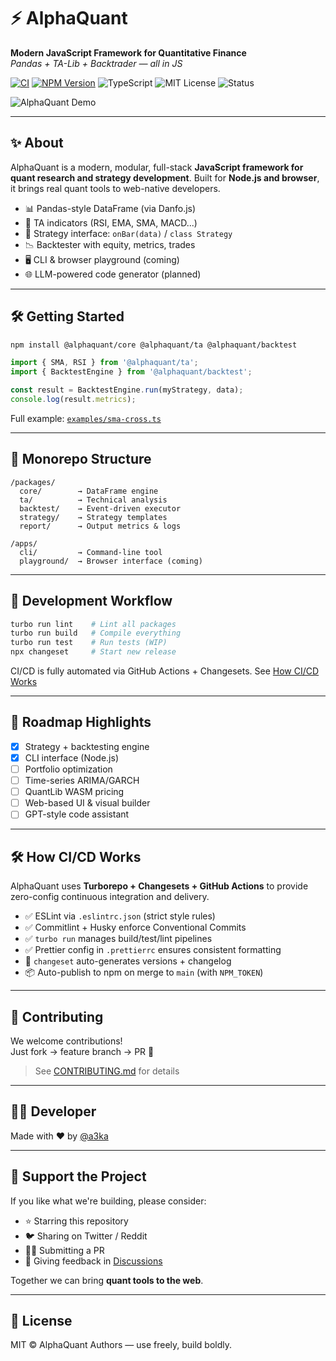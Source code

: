 # ⚡️ AlphaQuant

**Modern JavaScript Framework for Quantitative Finance**  
_Pandas + TA-Lib + Backtrader — all in JS_

[![CI](https://img.shields.io/github/actions/workflow/status/alphaquant/alphaquant/ci.yml?branch=main&label=CI&style=flat-square&logo=github)](https://github.com/alphaquant/alphaquant/actions/workflows/ci.yml)
[![NPM Version](https://img.shields.io/npm/v/@alphaquant/core?style=flat-square&logo=npm)](https://www.npmjs.com/org/alphaquant)
![TypeScript](https://img.shields.io/badge/Built%20With-TypeScript-3178C6?style=flat-square&logo=typescript&logoColor=white)
![MIT License](https://img.shields.io/badge/license-MIT-green?style=flat-square)
![Status](https://img.shields.io/badge/status-MVP-orange?style=flat-square)

![AlphaQuant Demo](https://user-images.githubusercontent.com/674621/196881240-fbccdcf4-753e-4f82-a8b5-e471d6c13d02.gif)

---

## ✨ About

AlphaQuant is a modern, modular, full-stack **JavaScript framework for quant research and strategy development**. Built for **Node.js and browser**, it brings real quant tools to web-native developers.

- 📊 Pandas-style DataFrame (via Danfo.js)
- 🧠 TA indicators (RSI, EMA, SMA, MACD...)
- 🎯 Strategy interface: `onBar(data)` / `class Strategy`
- 📉 Backtester with equity, metrics, trades
- 🖥 CLI & browser playground (coming)
- 🌐 LLM-powered code generator (planned)

---

## 🛠 Getting Started

```bash
npm install @alphaquant/core @alphaquant/ta @alphaquant/backtest
```

```ts
import { SMA, RSI } from '@alphaquant/ta';
import { BacktestEngine } from '@alphaquant/backtest';

const result = BacktestEngine.run(myStrategy, data);
console.log(result.metrics);
```

Full example: [`examples/sma-cross.ts`](./examples/sma-cross.ts)

---

## 📁 Monorepo Structure

```
/packages/
  core/        → DataFrame engine
  ta/          → Technical analysis
  backtest/    → Event-driven executor
  strategy/    → Strategy templates
  report/      → Output metrics & logs

/apps/
  cli/         → Command-line tool
  playground/  → Browser interface (coming)
```

---

## 🧪 Development Workflow

```bash
turbo run lint    # Lint all packages
turbo run build   # Compile everything
turbo run test    # Run tests (WIP)
npx changeset     # Start new release
```

CI/CD is fully automated via GitHub Actions + Changesets. See [How CI/CD Works](#️how-cicd-works)

---

## 💼 Roadmap Highlights

- [x] Strategy + backtesting engine
- [x] CLI interface (Node.js)
- [ ] Portfolio optimization
- [ ] Time-series ARIMA/GARCH
- [ ] QuantLib WASM pricing
- [ ] Web-based UI & visual builder
- [ ] GPT-style code assistant

---

## 🛠️ How CI/CD Works

AlphaQuant uses **Turborepo + Changesets + GitHub Actions** to provide zero-config continuous integration and delivery.

- ✅ ESLint via `.eslintrc.json` (strict style rules)
- ✅ Commitlint + Husky enforce Conventional Commits
- ✅ `turbo run` manages build/test/lint pipelines
- ✅ Prettier config in `.prettierrc` ensures consistent formatting
- 🚀 `changeset` auto-generates versions + changelog
- 📦 Auto-publish to npm on merge to `main` (with `NPM_TOKEN`)

---

## 🤝 Contributing

We welcome contributions!  
Just fork → feature branch → PR 🙌

> See [CONTRIBUTING.md](./CONTRIBUTING.md) for details

---

## 🧑‍💻 Developer

Made with ❤️ by [@a3ka](https://github.com/a3ka)

---

## 🌟 Support the Project

If you like what we're building, please consider:

- ⭐️ Starring this repository
- 🐦 Sharing on Twitter / Reddit
- 👨‍💻 Submitting a PR
- 💬 Giving feedback in [Discussions](https://github.com/alphaquant/alphaquant/discussions)

Together we can bring **quant tools to the web**.

---

## 📜 License

MIT © AlphaQuant Authors — use freely, build boldly.
